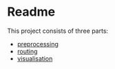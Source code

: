 # Readme

This project consists of three parts:
 - [preprocessing](preprocessing)
 - [routing](routing)
 - [visualisation](visualisation)